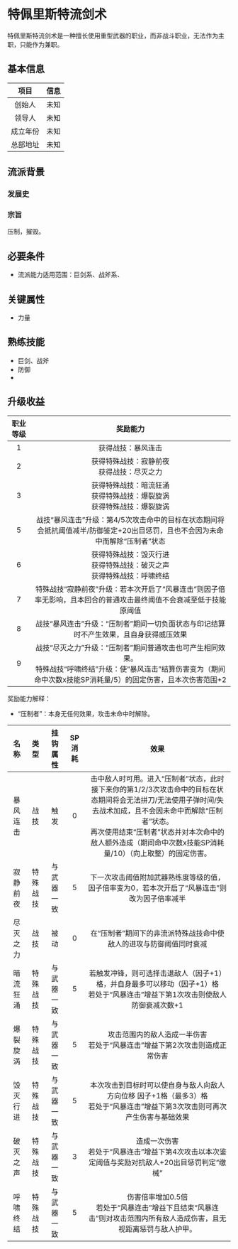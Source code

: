 # 特佩里斯特流剑术

特佩里斯特流剑术是一种擅长使用重型武器的职业，而非战斗职业，无法作为主职，只能作为兼职。

## 基本信息

项目|信息
:--:|:--:
创始人|未知
领导人|未知
成立年份|未知
总部地址|未知

## 流派背景

### 发展史

### 宗旨

压制，摧毁。

## 必要条件

* 流派能力适用范围：巨剑系、战斧系、

## 关键属性

* 力量

## 熟练技能

* 巨剑、战斧
* 防御
* 

## 升级收益

职业等级|奖励能力
:--:|:--:
1|获得战技：暴风连击
2|获得特殊战技：寂静前夜<br>获得战技：尽灭之力
3|获得特殊战技：暗流狂涌<br>获得特殊战技：爆裂旋涡<br>获得特殊战技：爆裂旋涡
5|战技“暴风连击”升级：第4/5次攻击命中的目标在状态期间将会抵抗阈值减半/防御鉴定+20出目惩罚，且也不会因为未命中而解除“压制者”状态
6|获得特殊战技：毁灭行进<br>获得特殊战技：破灭之声<br>获得特殊战技：呼啸终结
7|特殊战技“寂静前夜”升级：若本次开启了“风暴连击”则因子倍率无影响，且本回合的普通攻击最终阈值不会衰减至低于技能原阈值
8|战技“暴风连击”升级：“压制者”期间一切负面状态与印记结算时不产生效果，且自身获得威压效果
9|战技“尽灭之力”升级：“压制者”期间普通攻击也可产生相同效果。<br>特殊战技“呼啸终结”升级：使“暴风连击”结算伤害变为（期间命中次数x技能SP消耗量/5）的固定伤害，且本次伤害范围+2

奖励能力解释：

* “压制者”：本身无任何效果，攻击未命中时解除。

名称|类型|挂钩属性|SP消耗|效果
:--:|:--:|:--:|:--:|:--:
暴风连击|战技|触发|0|击中敌人时可用。进入“压制者”状态，此时接下来你的第1/2/3次攻击命中的目标在状态期间将会无法拼刀/无法使用子弹时间/失去战术加成，且不会因未命中而解除“压制者”状态。<br>再次使用结束“压制者”状态并对本次命中的敌人额外造成（期间命中次数x技能SP消耗量/10）（向上取整）的固定伤害。
寂静前夜|特殊战技|与武器一致|5|下一次攻击阈值附加武器熟练度等级的值，因子倍率变为0，若本次开启了“风暴连击”则改为因子倍率减半
尽灭之力|战技|被动|0|在“压制者”期间下的非流派特殊战技命中使敌人的进攻与防御阈值同时衰减
暗流狂涌|特殊战技|与武器一致|5|若触发冲锋，则可选择击退敌人（因子+1）格，并自身最多可以移动（因子+1）格<br>若处于“风暴连击”增益下第1次攻击则使敌人防御衰减次数+1
爆裂旋涡|特殊战技|与武器一致|5|攻击范围内的敌人造成一半伤害<br>若处于“风暴连击”增益下第2次攻击则造成正常伤害
毁灭行进|特殊战技|与武器一致|5|本次攻击到目标时可以使自身与敌人向敌人方向位移 因子+1格（最多3）格<br>若处于“风暴连击”增益下第3次攻击则可再次产生伤害与基础效果
破灭之声|特殊战技|与武器一致|3|造成一次伤害<br>若处于“风暴连击”增益下第4次攻击以本次鉴定阈值与奖励对抗敌人+20出目惩罚判定“缴械”
呼啸终结|特殊战技|与武器一致|5|伤害倍率增加0.5倍<br>若处于“风暴连击”增益下且结束“风暴连击”则对攻击范围内所有敌人造成伤害，且无视距离惩罚与敌人护甲。
